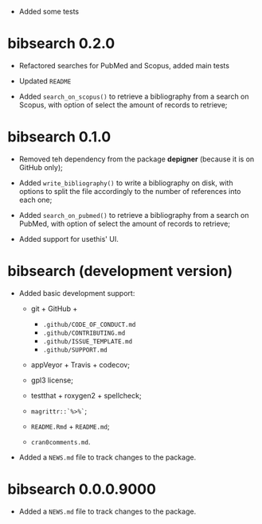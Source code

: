 * Added some tests

# bibsearch 0.2.0

* Refactored searches for PubMed and Scopus, added main tests

* Updated `README`

* Added `search_on_scopus()` to retrieve a bibliography from a search 
  on Scopus, with option of select the amount of records to retrieve;

# bibsearch 0.1.0

* Removed teh dependency from the package **depigner** (because it is
  on GitHub only);

* Added `write_bibliography()` to write a bibliography on disk, with
  options to split the file accordingly to the number of references into
  each one;

* Added `search_on_pubmed()` to retrieve a bibliography from a search 
  on PubMed, with option of select the amount of records to retrieve;

* Added support for usethis' UI.

# bibsearch (development version)

* Added basic development support:

  - git + GitHub +
    * `.github/CODE_OF_CONDUCT.md`
    * `.github/CONTRIBUTING.md`
    * `.github/ISSUE_TEMPLATE.md`
    * `.github/SUPPORT.md`

  - appVeyor + Travis + codecov;

  - gpl3 license;

  - testthat + roxygen2 + spellcheck;

  - `` magrittr::`%>%` ``;

  - `README.Rmd` + `README.md`;

  - `cran0comments.md`.

* Added a `NEWS.md` file to track changes to the package.

# bibsearch 0.0.0.9000

* Added a `NEWS.md` file to track changes to the package.

